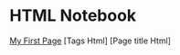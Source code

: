 HTML Notebook
=============

[My First Page][1]
[Tags Html]
[Page title Html]


[1]: https://jsfiddle.net/pallalarajasekar/b4qh4Lhd/
[2]:https://jsfiddle.net/pallalarajasekar/1v7xa83f/
[3]:https://jsfiddle.net/pallalarajasekar/nq21zn6w/